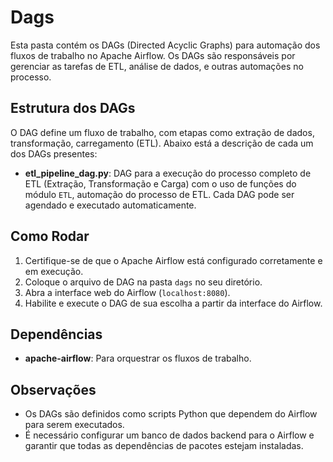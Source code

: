 # Dags

Esta pasta contém os DAGs (Directed Acyclic Graphs) para automação dos fluxos de trabalho no Apache Airflow. Os DAGs são responsáveis por gerenciar as tarefas de ETL, análise de dados, e outras automações no processo.

## Estrutura dos DAGs

O DAG define um fluxo de trabalho, com etapas como extração de dados, transformação, carregamento (ETL). Abaixo está a descrição de cada um dos DAGs presentes:

- **etl_pipeline_dag.py**: DAG para a execução do processo completo de ETL (Extração, Transformação e Carga) com o uso de funções do módulo `ETL`, automação do processo de ETL. Cada DAG pode ser agendado e executado automaticamente.

## Como Rodar

1. Certifique-se de que o Apache Airflow está configurado corretamente e em execução.
2. Coloque o arquivo de DAG na pasta `dags` no seu diretório.
3. Abra a interface web do Airflow (`localhost:8080`).
4. Habilite e execute o DAG de sua escolha a partir da interface do Airflow.

## Dependências

- **apache-airflow**: Para orquestrar os fluxos de trabalho.

## Observações

- Os DAGs são definidos como scripts Python que dependem do Airflow para serem executados.
- É necessário configurar um banco de dados backend para o Airflow e garantir que todas as dependências de pacotes estejam instaladas.
